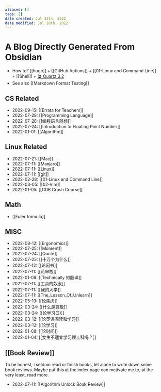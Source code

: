 ```yaml
---
aliases: []
tags: []
date created: Jul 13th, 2022
date modified: Jul 28th, 2022
---
```

# A Blog Directly Generated From Obsidian
- How to? [[hugo]] + [[GitHub Actions]] + [[01-Linux and Command Line]] + [[Shell]] + [🪴 Quartz 3.2](https://quartz.jzhao.xyz/)
- See also [[Markdown Format Testing]]

## CS Related
- 2022-09-15: [[Errata for Teachers]]
- 2022-07-28: [[Programming Language]]
- 2022-07-28: [[编程语言随想]]
- 2022-07-24: [[Introduction to Floating Point Number]]
- 2022-01-01: [[Algorithm]]

## Linux Related
- 2022-07-21: [[Mac]]
- 2022-07-11: [[Manjaro]]
- 2022-07-11: [[Linux]]
- 2022-07-11: [[git]]
- 2022-02-28: [[01-Linux and Command Line]]
- 2022-03-05: [[02-Vim]]
- 2022-01-05: [[GDB Crash Course]]

## Math
- [[Euler formula]]

## MISC
- 2022-08-12: [[Ergonomics]]
- 2022-07-25: [[Moment]]
- 2022-07-24: [[Quote]]
- 2022-07-23: [[十万个为什么]]
- 2022-07-12: [[论闲书]]
- 2022-07-11: [[论审核]]
- 2022-01-06: [[Technically 的翻译]]
- 2022-07-11: [[工具的奴隶]]
- 2022-07-11: [[我的大学]]
- 2022-07-11: [[The_Lesson_Of_Unlearn]]
- 2022-05-13: [[论焦虑]]
- 2022-03-24: [[什么是尊敬]]
- 2022-03-24: [[论学习(2)]]
- 2022-03-12: [[论英语阅读和学习]]
- 2022-03-12: [[论学习]]
- 2022-01-08: [[论时间]]
- 2022-01-04: [[女生不适宜学习理工科吗？]]

## [[Book Review]]
To be honest, I seldom read or finish books, let alone to write down some book reviews. Maybe put this at the index page can motivate me to, at the very least, read more.
- 2022-07-11: [[Algorithm Unlock Book Review]]